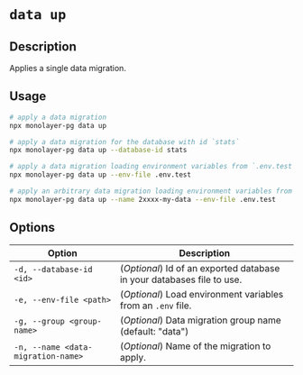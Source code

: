 # `data up`

## Description

Applies a single data migration.

## Usage

```bash
# apply a data migration
npx monolayer-pg data up

# apply a data migration for the database with id `stats`
npx monolayer-pg data up --database-id stats

# apply a data migration loading environment variables from `.env.test`
npx monolayer-pg data up --env-file .env.test

# apply an arbitrary data migration loading environment variables from `.env.test`
npx monolayer-pg data up --name 2xxxx-my-data --env-file .env.test
```

## Options

| Option                      | Description                                                            |
| --------------------------- | ---------------------------------------------------------------------- |
| `-d, --database-id <id>`    | (*Optional*) Id of an exported database in your databases file to use. |
| `-e, --env-file <path>`     | (*Optional*) Load environment variables from an `.env` file.           |
| `-g, --group <group-name>`  | (*Optional*) Data migration group name (default: "data")               |
| `-n, --name <data-migration-name>`  | (*Optional*) Name of the migration to apply.                   |
